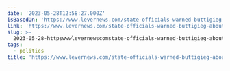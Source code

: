 ```yaml
---
date: '2023-05-28T12:58:27.000Z'
isBasedOn: 'https://www.levernews.com/state-officials-warned-buttigieg-about-airline-mess/'
link: 'https://www.levernews.com/state-officials-warned-buttigieg-about-airline-mess/'
slug: >-
  2023-05-28-httpswwwlevernewscomstate-officials-warned-buttigieg-about-airline-mess
tags:
  - politics
title: 'https://www.levernews.com/state-officials-warned-buttigieg-about-airline-mess/'
---
```


